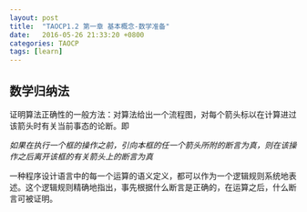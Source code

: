```yaml
---
layout: post
title:  "TAOCP1.2 第一章 基本概念-数学准备"
date:   2016-05-26 21:33:20 +0800
categories: TAOCP
tags: [learn]
---
```


<script type="text/javascript" src="http://cdn.mathjax.org/mathjax/latest/MathJax.js?config=default"></script>


## 数学归纳法
证明算法正确性的一般方法：对算法给出一个流程图，对每个箭头标以在计算进过该箭头时有关当前事态的论断。即

 *如果在执行一个框的操作之前，引向本框的任一个箭头所附的断言为真，则在该操作之后离开该框的有关箭头上的断言为真*

一种程序设计语言中的每一个运算的语义定义，都可以作为一个逻辑规则系统地表述。这个逻辑规则精确地指出，事先根据什么断言是正确的，在运算之后，什么断言可被证明。
